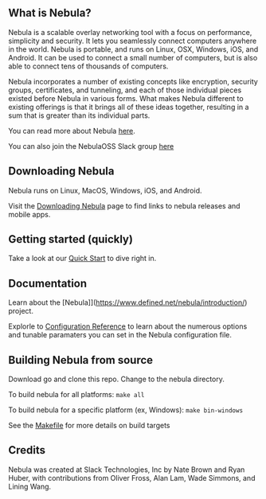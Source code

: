 ## What is Nebula?
Nebula is a scalable overlay networking tool with a focus on performance, simplicity and security.
It lets you seamlessly connect computers anywhere in the world. Nebula is portable, and runs on Linux, OSX, Windows, iOS, and Android.
It can be used to connect a small number of computers, but is also able to connect tens of thousands of computers.

Nebula incorporates a number of existing concepts like encryption, security groups, certificates,
and tunneling, and each of those individual pieces existed before Nebula in various forms.
What makes Nebula different to existing offerings is that it brings all of these ideas together,
resulting in a sum that is greater than its individual parts.

You can read more about Nebula [here](https://medium.com/p/884110a5579).

You can also join the NebulaOSS Slack group [here](https://join.slack.com/t/nebulaoss/shared_invite/enQtOTA5MDI4NDg3MTg4LTkwY2EwNTI4NzQyMzc0M2ZlODBjNWI3NTY1MzhiOThiMmZlZjVkMTI0NGY4YTMyNjUwMWEyNzNkZTJmYzQxOGU)

## Downloading Nebula

Nebula runs on Linux, MacOS, Windows, iOS, and Android.

Visit the [Downloading Nebula](https://www.defined.net/nebula/quick-start/#downloading-nebula) page to find links to nebula releases and mobile apps.

## Getting started (quickly)

Take a look at our [Quick Start](https://www.defined.net/nebula/quick-start/) to dive right in.

## Documentation

Learn about the [Nebula]](https://www.defined.net/nebula/introduction/) project.

Explorle to [Configuration Reference](https://www.defined.net/nebula/config/) to learn about the numerous options and tunable paramaters you can set in the Nebula configuration file.

## Building Nebula from source

Download go and clone this repo. Change to the nebula directory.

To build nebula for all platforms:
`make all`

To build nebula for a specific platform (ex, Windows):
`make bin-windows`

See the [Makefile](Makefile) for more details on build targets

## Credits

Nebula was created at Slack Technologies, Inc by Nate Brown and Ryan Huber, with contributions from Oliver Fross, Alan Lam, Wade Simmons, and Lining Wang.



